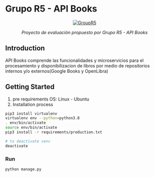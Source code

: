 # Grupo R5 - API Books

<p align="center">
  <a href="https://www.grupor5.com"><img src="https://user-images.githubusercontent.com/34389493/150956700-2e070ea3-8d05-4e6a-bda5-972f2a431dfb.png" alt="GroupR5"></a>
</p>
<p align="center">
    <em>Proyecto de evaluación propuesto por Grupo R5 - API Books</em>
</p>


## Introduction
API Books comprende las funcionalidades y microservicios para el procesamiento y disponibilizacion de libros por medio de repositorios internos y/o externos(Google Books y OpenLibra)

## Getting Started
1. pre requirements
  OS: Linux - Ubuntu
3.	Installation process
```bash
pip3 install virtualenv
virtualenv env --python=python3.8
. env/bin/activate
source env/bin/activate
pip3 install -r requirements/production.txt

# to deactivate venv
deactivate
```
### Run

```bash
python manage.py
```
